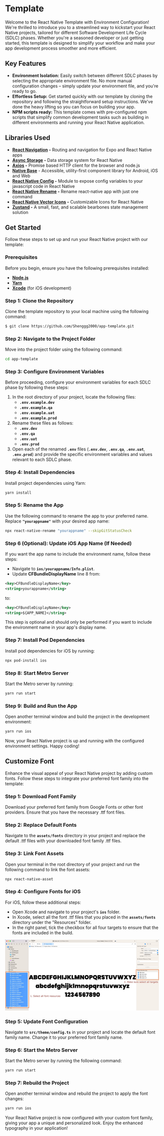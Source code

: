# Template

Welcome to the React Native Template with Environment Configuration! We're thrilled to introduce you to a streamlined way to kickstart your React Native projects, tailored for different Software Development Life Cycle (SDLC) phases. Whether you're a seasoned developer or just getting started, this template is designed to simplify your workflow and make your app development process smoother and more efficient.

## **Key Features**

- **Environment Isolation:** Easily switch between different SDLC phases by selecting the appropriate environment file. No more manual configuration changes – simply update your environment file, and you're ready to go.
- **Effortless Setup:** Get started quickly with our template by cloning the repository and following the straightforward setup instructions. We've done the heavy lifting so you can focus on building your app.
- **********************************NPM scripts ready:********************************** This template comes with pre-configured npm scripts that simplify common development tasks such as building in different environments and running your React Native application.

## Libraries Used

- **[React Navigation](https://reactnavigation.org/) -** Routing and navigation for Expo and React Native apps
- **[Async Storage](https://react-native-async-storage.github.io/async-storage/) -** Data storage system for React Native
- **[Axios](https://axios-http.com/docs/intro) -** Promise based HTTP client for the browser and node.js
- **[Native Base](https://docs.nativebase.io/)** - Accessible, utility-first component library for Android, iOS and Web
- **[React Native Config](https://github.com/luggit/react-native-config) -** Module to expose config variables to your javascript code in React Native
- **[React Native Rename](https://github.com/junedomingo/react-native-rename) -** Rename react-native app with just one command
- **[React Native Vector Icons](https://github.com/oblador/react-native-vector-icons) -** Customizable Icons for React Native
- **[Zustand](https://docs.pmnd.rs/zustand/getting-started/introduction) -** A small, fast, and scalable bearbones state management solution

## Get Started

Follow these steps to set up and run your React Native project with our template:

### **Prerequisites**

Before you begin, ensure you have the following prerequisites installed:

- **[Node.js](https://nodejs.org/en/)**
- **[Yarn](https://classic.yarnpkg.com/en/docs/install)**
- **[Xcode](https://developer.apple.com/xcode/)** (for iOS development)

### **Step 1: Clone the Repository**

Clone the template repository to your local machine using the following command:

```bash
$ git clone https://github.com/Shenggg2000/app-template.git
```

### **Step 2: Navigate to the Project Folder**

Move into the project folder using the following command:

```bash
cd app-template
```

### **Step 3: Configure Environment Variables**

Before proceeding, configure your environment variables for each SDLC phase by following these steps:

1. In the root directory of your project, locate the following files:
    - **`.env.example.dev`**
    - **`.env.example.qa`**
    - **`.env.example.uat`**
    - **`.env.example.prod`**
2. Rename these files as follows:
    - **`.env.dev`**
    - **`.env.qa`**
    - **`.env.uat`**
    - **`.env.prod`**
3. Open each of the renamed **`.env`** files (**`.env.dev`**, **`.env.qa`**, **`.env.uat`**, **`.env.prod`**) and provide the specific environment variables and values relevant to each SDLC phase.

### **Step 4: Install Dependencies**

Install project dependencies using Yarn:

```bash
yarn install
```

### **Step 5: Rename the App**

Use the following command to rename the app to your preferred name. Replace **`"yourappname"`** with your desired app name:

```bash
npx react-native-rename "yourappname" --skipGitStatusCheck
```

### **Step 6 (Optional): Update iOS App Name (If Needed)**

If you want the app name to include the environment name, follow these steps:

- Navigate to **`ios/yourappname/Info.plist`**.
- Update **CFBundleDisplayName** line 8 from:

```xml
<key>CFBundleDisplayName</key>
<string>yourappname</string>
```

to:

```xml
<key>CFBundleDisplayName</key>
<string>${APP_NAME}</string>
```

This step is optional and should only be performed if you want to include the environment name in your app's display name.

### **Step 7: Install Pod Dependencies**

Install pod dependencies for iOS by running:

```bash
npx pod-install ios
```

### **Step 8: Start Metro Server**

Start the Metro server by running:

```bash
yarn run start
```

### **Step 9: Build and Run the App**

Open another terminal window and build the project in the development environment:

```bash
yarn run ios
```

Now, your React Native project is up and running with the configured environment settings. Happy coding!

## Customize Font

Enhance the visual appeal of your React Native project by adding custom fonts. Follow these steps to integrate your preferred font family into the template:

### **Step 1: Download Font Family**

Download your preferred font family from Google Fonts or other font providers. Ensure that you have the necessary .ttf font files.

### **Step 2: Replace Default Fonts**

Navigate to the **`assets/fonts`** directory in your project and replace the default .ttf files with your downloaded font family .ttf files.

### **Step 3: Link Font Assets**

Open your terminal in the root directory of your project and run the following command to link the font assets:

```bash
npx react-native-asset
```

### **Step 4: Configure Fonts for iOS**

For iOS, follow these additional steps:

- Open Xcode and navigate to your project's **`ios`** folder.
- In Xcode, select all the font .ttf files that you placed in the **`assets/fonts`** directory under the "Resources" folder.
- In the right panel, tick the checkbox for all four targets to ensure that the fonts are included in the build.

![docs-4.jpeg](./assets/images/docs-4.jpeg)

### **Step 5: Update Font Configuration**

Navigate to **`src/theme/config.ts`** in your project and locate the default font family name. Change it to your preferred font family name.

### **Step 6: Start the Metro Server**

Start the Metro server by running the following command:

```bash
yarn run start
```

### **Step 7: Rebuild the Project**

Open another terminal window and rebuild the project to apply the font changes:

```bash
yarn run ios
```

Your React Native project is now configured with your custom font family, giving your app a unique and personalized look. Enjoy the enhanced typography in your application!
